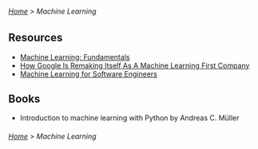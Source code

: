 ###### [Home](../../../README.md) > Machine Learning

## Resources
* [Machine Learning: Fundamentals](https://towardsdatascience.com/machine-learning-basics-part-1-a36d38c7916)
* [How Google Is Remaking Itself As A Machine Learning First Company](https://www.wired.com/2016/06/how-google-is-remaking-itself-as-a-machine-learning-first-company/)
* [Machine Learning for Software Engineers](https://github.com/ZuzooVn/machine-learning-for-software-engineers)

## Books
* Introduction to machine learning with Python by Andreas C. Müller

###### [Home](../../../README.md) > Machine Learning
